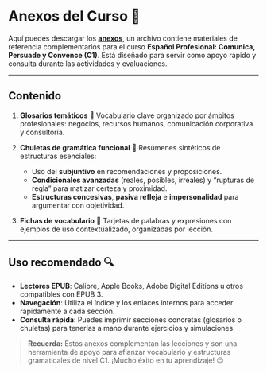 # Anexos del Curso 📄

Aquí puedes descargar los **[anexos](/Anexos/Anexos.epub)**, un archivo contiene materiales de referencia complementarios para el curso **Español Profesional: Comunica, Persuade y Convence (C1)**. Está diseñado para servir como apoyo rápido y consulta durante las actividades y evaluaciones.

---

## Contenido

1. **Glosarios temáticos** 📖
   Vocabulario clave organizado por ámbitos profesionales: negocios, recursos humanos, comunicación corporativa y consultoría.

2. **Chuletas de gramática funcional** 📝
   Resúmenes sintéticos de estructuras esenciales:  
   - Uso del **subjuntivo** en recomendaciones y proposiciones.  
   - **Condicionales avanzadas** (reales, posibles, irreales) y “rupturas de regla” para matizar certeza y proximidad.  
   - **Estructuras concesivas**, **pasiva refleja** e **impersonalidad** para argumentar con objetividad.

3. **Fichas de vocabulario** 💼 
   Tarjetas de palabras y expresiones con ejemplos de uso contextualizado, organizadas por lección.
---

## Uso recomendado 🔍

- **Lectores EPUB**: Calibre, Apple Books, Adobe Digital Editions u otros compatibles con EPUB 3.  
- **Navegación**: Utiliza el índice y los enlaces internos para acceder rápidamente a cada sección.  
- **Consulta rápida**: Puedes imprimir secciones concretas (glosarios o chuletas) para tenerlas a mano durante ejercicios y simulaciones.

> **Recuerda:** Estos anexos complementan las lecciones y son una herramienta de apoyo para afianzar vocabulario y estructuras gramaticales de nivel C1. ¡Mucho éxito en tu aprendizaje! 😊
